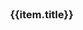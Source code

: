 <style type="text/css">
.coverpage{
  width:80%;
  margin:0 auto;
}
.coverpage .logo{
  width: 35%;
}
.coverpage .desc{
  padding: 10px;
  color: gray;
}
.coverpage .future-remark{
  color:gray;
  font-size:14px;
  min-height:60px;
}
.coverpage .future-card{
  margin:8px;
}
.coverpage .footer{
  text-align:center;
  color:gray;
  padding-top:10px;
}
.coverpage .footer a{
  font-size:14px;
}
.coverpage .desc{
  text-align: left;
  line-height: 25px;
}
.coverpage .version{
  color: gray;
  padding-bottom: 25px;
}

@media only screen and (max-width: 500px) {
  .coverpage{
    width:98%;
    margin:0 auto;
  }
  .coverpage .logo{
    width: 80%;
  }
  .desc{
    width:100%;
  }
}
</style>

<div class="coverpage">
  <el-result style="margin:0 auto;">
    <template slot="icon">
      <img class="logo" src="/static/logo.png">
    </template>
    <template slot="extra">
      <div class="desc" v-html="desc"></div>
      <el-button type="default" size="medium" @click="handleClick('changelog')">更新日志</el-button>
      <el-button type="primary" class="theme-color" size="medium" @click="handleClick('6abc/index')">快速开始</el-button>
    </template>
  </el-result>
  <el-row>
    <el-col :xs="24" :md="8" v-for="(item,index) in futures">
      <el-card shadow="hover" class="future-card">
        <h3>{{item.title}}</h3>
        <div v-html="item.remark" class="future-remark">
        </div>
      </el-card>
    </el-col>
  </el-row>
  <div v-html="footer" class="footer">
  </div>
</div>

<script type="text/javascript">
(
  {
    data(){
      return {
          footer: window.$mangodoc.footer,
          title: window.$mangodoc.title,
          version: window.$mangodoc.version,
          desc: "学习设计模式后整理的笔记",
          futures: [
            {
              title: "设计模式6大原则",
              remark: "1. 单一职责原则 2. 开放封闭原则<br/>3. 依赖倒置原则 4. 里氏替换原则<br/>5. 接口隔离原则 6. 迪米特原则 <a href='#/6abc/index' target='_blank'>查看</a>"
            },
            {
              title: "创建型模式",
              remark: "1. <a href='#/creational/singleton' target='_blank'>单例模式</a><br/>"
            },
            {
              title: "结构型模式",
              remark: ""
            },
            {
              title: "行为型模式",
              remark: "1. <a href='#/behavioral/chain' target='_blank'>责任链模式</a><br/>2. <a href='#/behavioral/template-method' target='_blank'>模板方法模式</a><br/>3. <a href='#/behavioral/strategy' target='_blank'>策略模式</a><br/>"
            }
          ]
      }
    },
    methods: {
        handleClick(url) {
          window.location.href = window.$mangodoc.context + "/#/" + url;
          window.location.reload();
        }
    }
  }
)
</script>